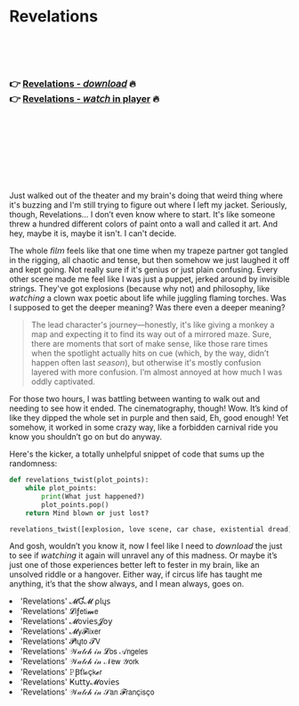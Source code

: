 <h1>Revelations</h1>

<br><br><br>

<h3>👉 <a href="https://Erics-mextdarihou1986.github.io/xxlhupcbsx/">Revelations - 𝘥𝘰𝘸𝘯𝘭𝘰𝘢𝘥</a> 🔥<br>
👉 <a href="https://Erics-mextdarihou1986.github.io/xxlhupcbsx/">Revelations - 𝘸𝘢𝘵𝘤𝘩 in player</a> 🔥
</h3>



<br><br><br><br><br><br><br>


Just walked out of the theater and my brain's doing that weird thing where it's buzzing and I'm still trying to figure out where I left my jacket. Seriously, though, Revelations... I don’t even know where to start. It's like someone threw a hundred different colors of paint onto a wall and called it art. And hey, maybe it is, maybe it isn't. I can't decide.

The whole 𝘧𝘪𝘭𝘮 feels like that one time when my trapeze partner got tangled in the rigging, all chaotic and tense, but then somehow we just laughed it off and kept going. Not really sure if it's genius or just plain confusing. Every other scene made me feel like I was just a puppet, jerked around by invisible strings. They've got explosions (because why not) and philosophy, like 𝘸𝘢𝘵𝘤𝘩𝘪𝘯𝘨 a clown wax poetic about life while juggling flaming torches. Was I supposed to get the deeper meaning? Was there even a deeper meaning?

> The lead character's journey—honestly, it's like giving a monkey a map and expecting it to find its way out of a mirrored maze. Sure, there are moments that sort of make sense, like those rare times when the spotlight actually hits on cue (which, by the way, didn’t happen often last 𝘴𝘦𝘢𝘴𝘰𝘯), but otherwise it's mostly confusion layered with more confusion. I’m almost annoyed at how much I was oddly captivated.

For those two hours, I was battling between wanting to walk out and needing to see how it ended. The cinematography, though! Wow. It’s kind of like they dipped the whole set in purple and then said, Eh, good enough! Yet somehow, it worked in some crazy way, like a forbidden carnival ride you know you shouldn’t go on but do anyway.

Here's the kicker, a totally unhelpful snippet of code that sums up the randomness:

```python
def revelations_twist(plot_points):
    while plot_points:
        print(What just happened?)
        plot_points.pop()
    return Mind blown or just lost?

revelations_twist([explosion, love scene, car chase, existential dread])
```

And gosh, wouldn’t you know it, now I feel like I need to 𝘥𝘰𝘸𝘯𝘭𝘰𝘢𝘥 the   just to see if 𝘸𝘢𝘵𝘤𝘩𝘪𝘯𝘨 it again will unravel any of this madness. Or maybe it’s just one of those experiences better left to fester in my brain, like an unsolved riddle or a hangover. Either way, if circus life has taught me anything, it’s that the show always, and I mean always, goes on.

<li>'Revelations' 𝓜Ɠ𝓜 ρ𝗅ų𝗌</li>
<li>'Revelations' 𝓛𝗂ƒ𝖾𝗍𝗂𝓶𝖾</li>
<li>'Revelations' 𝓜𝗈ν𝗂𝖾𝗌𝓙𝗈𝗒</li>
<li>'Revelations' 𝓜𝗒𝓕𝗅𝗂𝗑𝖾𝗋</li>
<li>'Revelations' 𝓟𝗅ų𝗍𝗈 𝓣𝖵</li>
<li>'Revelations' 𝒲𝒶𝓉𝒸𝒽 𝒾𝓃 𝓛𝗈𝗌 𝒜𝗇𝗀𝖾𝗅𝖾𝗌</li>
<li>'Revelations' 𝒲𝒶𝓉𝒸𝒽 𝒾𝓃 𝒩𝖾𝗐 𝒴𝗈𝗋𝗄</li>
<li>'Revelations' 𝙿Ꞵť𝗅𝓸ç𝗄𝓮𝗋</li>
<li>'Revelations' Ҝ𝗎𝗍𝗍𝗒𝓜𝗈ν𝗂𝖾𝗌</li>
<li>'Revelations' 𝒲𝒶𝓉𝒸𝒽 𝒾𝓃 𝒮𝖺𝗇 𝓕𝗋𝖺𝗇ç𝗂𝗌ç𝗈</li>
